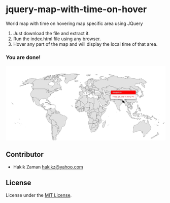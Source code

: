 # jquery-map-with-time-on-hover
World map with time on hovering map specific area using JQuery

1. Just download the file and extract it.<br>
2. Run the index.html file using any browser.<br>
3. Hover any part of the map and will display the local time of that area.<br>
  
<h3> You are done!</h3>

![alt text](https://github.com/hakikz/jquery-map-with-time-on-hover/blob/master/picture-of-map.jpg)

## Contributor

- Hakik Zaman <hakikz@yahoo.com>

## License

License under the [MIT License](License).
